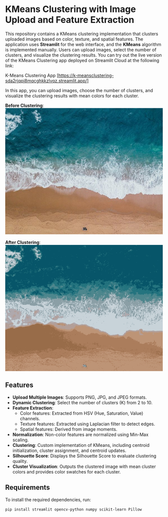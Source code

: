 # KMeans Clustering with Image Upload and Feature Extraction

This repository contains a KMeans clustering implementation that clusters uploaded images based on color, texture, and spatial features. The application uses **Streamlit** for the web interface, and the **KMeans** algorithm is implemented manually. Users can upload images, select the number of clusters, and visualize the clustering results. You can try out the live version of the KMeans Clustering app deployed on Streamlit Cloud at the following link:

K-Means Clustering App [https://k-meansclustering-sda2rjqpi8mqcghkkzlvqz.streamlit.app/]

In this app, you can upload images, choose the number of clusters, and visualize the clustering results with mean colors for each cluster.

**Before Clustering**:
![Beach Image](beach.jpg)

**After Clustering**:
![Clustered Beach Image](beach_10cluster.jpg)


## Features

- **Upload Multiple Images**: Supports PNG, JPG, and JPEG formats.
- **Dynamic Clustering**: Select the number of clusters (K) from 2 to 10.
- **Feature Extraction**:
  - Color features: Extracted from HSV (Hue, Saturation, Value) channels.
  - Texture features: Extracted using Laplacian filter to detect edges.
  - Spatial features: Derived from image moments.
- **Normalization**: Non-color features are normalized using Min-Max scaling.
- **Clustering**: Custom implementation of KMeans, including centroid initialization, cluster assignment, and centroid updates.
- **Silhouette Score**: Displays the Silhouette Score to evaluate clustering quality.
- **Cluster Visualization**: Outputs the clustered image with mean cluster colors and provides color swatches for each cluster.

## Requirements

To install the required dependencies, run:

```bash
pip install streamlit opencv-python numpy scikit-learn Pillow



